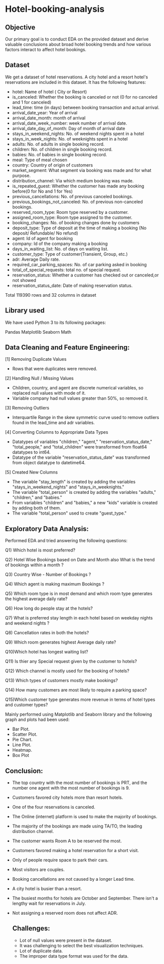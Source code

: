 # Hotel-booking-analysis
## Objective
Our primary goal is to conduct EDA on the provided dataset and derive valuable conclusions about broad hotel booking trends and how various factors interact to affect hotel bookings.
## Dataset
 We get a dataset of hotel reservations. A city hotel and a resort hotel's reservations are included in this dataset. It has the following features:
 - hotel: Name of hotel ( City or Resort)
 - is_canceled: Whether the booking is canceled or not (0 for no canceled and 1 for canceled)
 - lead_time: time (in days) between booking transaction and actual arrival.
 - arrival_date_year: Year of arrival
 - arrival_date_month: month of arrival
 - arrival_date_week_number: week number of arrival date.
 - arrival_date_day_of_month: Day of month of arrival date
 - stays_in_weekend_nights: No. of weekend nights spent in a hotel
 - stays_in_week_nights: No. of weeknights spent in a hotel
 - adults: No. of adults in single booking record.
 - children: No. of children in single booking record.
 - babies: No. of babies in single booking record. 
 - meal: Type of meal chosen 
 - country: Country of origin of customers
 - market_segment: What segment via booking was made and for what purpose.
 - distribution_channel: Via which medium booking was made.
 - is_repeated_guest: Whether the customer has made any booking before(0 for No and 1 for 
                 Yes)
 - previous_cancellations: No. of previous canceled bookings.
 - previous_bookings_not_canceled: No. of previous non-canceled bookings.
 - reserved_room_type: Room type reserved by a customer.
 - assigned_room_type: Room type assigned to the customer.
 - booking_changes: No. of booking changes done by customers
 - deposit_type: Type of deposit at the time of making a booking (No deposit/ Refundable/ No refund)
 - agent: Id of agent for booking
 - company: Id of the company making a booking
 - days_in_waiting_list: No. of days on waiting list.
 - customer_type: Type of customer(Transient, Group, etc.)
 - adr: Average Daily rate.
 - required_car_parking_spaces: No. of car parking asked in booking
 - total_of_special_requests: total no. of special request.
 - reservation_status: Whether a customer has checked out or canceled,or not showed 
 - reservation_status_date: Date of making reservation status.

Total 119390 rows and 32 columns in dataset

## Library used
We have used Python 3 to its following packages:

Pandas
Matplotlib
Seaborn
Math

## Data Cleaning and Feature Engineering:
 [1] Removing Duplicate Values
 - Rows that were duplicates were removed.
   
 [2] Handling Null / Missing Values
 - Children, country, and agent are discrete numerical variables, so replaced null values with mode of it.
 - Variable company had null values greater than 50%, so removed it.
   
 [3] Removing Outliers
 - Interquartile Range in the skew symmetric curve used to remove outliers found in the lead_time and adr variables.
   
 [4] Converting Columns to Appropriate Data Types
 - Datatypes of variables "children," "agent," "reservation_status_date," "total_people," and "total_children" were transformed from float64 datatypes to int64.
 - Datatype of the variable "reservation_status_date" was transformed from object datatype to datetime64.
   
 [5] Created New Columns
 - The variable "stay_length" is created by adding the variables "stays_in_weekend_nights" and "stays_in_weeknights."
 - The variable "total_person" is created by adding the variables "adults," "children," and "babies."
 - From variables "children" and "babies," a new "kids" variable is created by adding both of them.
 - The variable "total_person" used to create "guest_type."
 ## Exploratory Data Analysis:
 Performed EDA and tried answering the following questions:
 
  Q1) Which hotel is most preferred?
 
  Q2) Hotel Wise Bookings based on Date and Month also What is the trend of bookings within a month ?
 
  Q3) Country Wise - Number of Bookings ?
 
  Q4) Which agent is making maximum Bookings ?
 
  Q5) Which room type is in most demand and which room type generates the  highest average daily rate?
 
  Q6) How long do people stay at the hotels?
 
  Q7) What is preferred stay length in each hotel based on weekday nights and weekend nights ?
 
  Q8) Cancellation rates in both the hotels?
 
  Q9) Which room generates highest Average daily rate?
 
  Q10)Which hotel has longest waiting list?
 
  Q11) Is thier any Special request given by the customer to hotels?
 
  Q12) Which channel is mostly used for the booking of hotels? 
 
  Q13) Which types of customers mostly make bookings?
 
  Q14) How many customers are most likely to require a parking space?
 
  Q15)Which customer type generates more revenue in terms of hotel types and customer types?

 Mainly performed using Matplotlib and Seaborn library and the following graph and plots had been used:

  - Bar Plot.
  - Scatter Plot.
  - Pie Chart.
  - Line Plot.
  - Heatmap.
  - Box Plot
 
 ## Conclusion:
  - The top country with the most number of bookings is PRT, and the number one agent with the most number of bookings is 9. 
 - Customers favored city hotels more than resort hotels.
 - One of the four reservations is canceled.
 - The Online (internet) platform is used to make the majority of bookings.
 - The majority of the bookings are made using TA/TO, the leading distribution channel.
 - The customer wants Room A to be reserved the most.
 - Customers favored making a hotel reservation for a short visit.
 - Only of people require space to park their cars.
 - Most visitors are couples.
 - Booking cancellations are not caused by a longer Lead time.
 - A city hotel is busier than a resort.
 - The busiest months for hotels are October and September. There isn't a lengthy wait for reservations in July.
 - Not assigning a reserved room does not affect ADR.

   ## Challenges:
   - Lot of null values were present in the dataset.
   - It was challenging to select the best visualization techniques.
   - Lot of duplicate data.
   - The improper data type format was used for the data.
